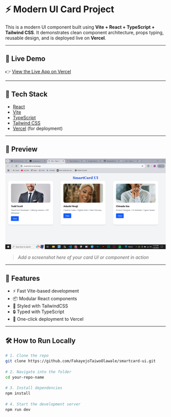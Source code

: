 # ⚡ Modern UI Card Project

This is a modern UI component built using **Vite + React + TypeScript + Tailwind CSS**. It demonstrates clean component architecture, props typing, reusable design, and is deployed live on **Vercel**.

---

## 🔗 Live Demo

👉 [View the Live App on Vercel](https://smartcard-ui.vercel.app)

---

## 🧰 Tech Stack

- [React](https://reactjs.org/)
- [Vite](https://vitejs.dev/)
- [TypeScript](https://www.typescriptlang.org/)
- [Tailwind CSS](https://tailwindcss.com/)
- [Vercel](https://vercel.com/) (for deployment)

---

## 📸 Preview

![Screenshot](./screenshot.png)

> _Add a screenshot here of your card UI or component in action_

---

## 🧱 Features

- ⚡ Fast Vite-based development
- 📦 Modular React components
- 🎨 Styled with TailwindCSS
- 🔒 Typed with TypeScript
- 🚀 One-click deployment to Vercel

---

## 🛠️ How to Run Locally

```bash
# 1. Clone the repo
git clone https://github.com/FakayejoTaiwoOlawale/smartcard-ui.git

# 2. Navigate into the folder
cd your-repo-name

# 3. Install dependencies
npm install

# 4. Start the development server
npm run dev
